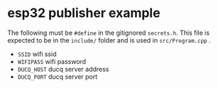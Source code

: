 # esp32 publisher example

The following must be `#define` in the gitignored `secrets.h`. This file is expected to be in the `include/` folder and is used in `src/Program.cpp` .

- `SSID` wifi ssid
- `WIFIPASS` wifi password
- `DUCQ_HOST` ducq server address
- `DUCQ_PORT` ducq server port